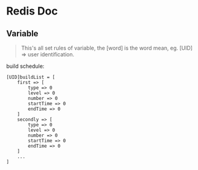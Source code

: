 # Redis Doc

## Variable

> This's all set rules of variable, the [word] is the word mean, eg. [UID] => user identification.

build schedule: 
```text
[UID]buildList = [
    first => [
        type => 0
        level => 0
        number => 0
        startTime => 0
        endTime => 0
    ]
    secondly => [
        type => 0
        level => 0
        number => 0
        startTime => 0
        endTime => 0
    ]
    ...
]
```
